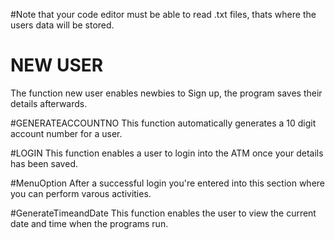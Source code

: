 #Note that your code editor must be able to read .txt files, thats where the users data will be stored.

# NEW USER
The function new user enables newbies to Sign up, the program saves their details afterwards.

#GENERATEACCOUNTNO
This function automatically generates a 10 digit account number for a user.

#LOGIN
This function enables a user to login into the ATM once your details has been saved.

#MenuOption
After a successful login you're entered into this section where you can perform varous activities.

#GenerateTimeandDate
This function enables the user to view the current date and time when the programs run.